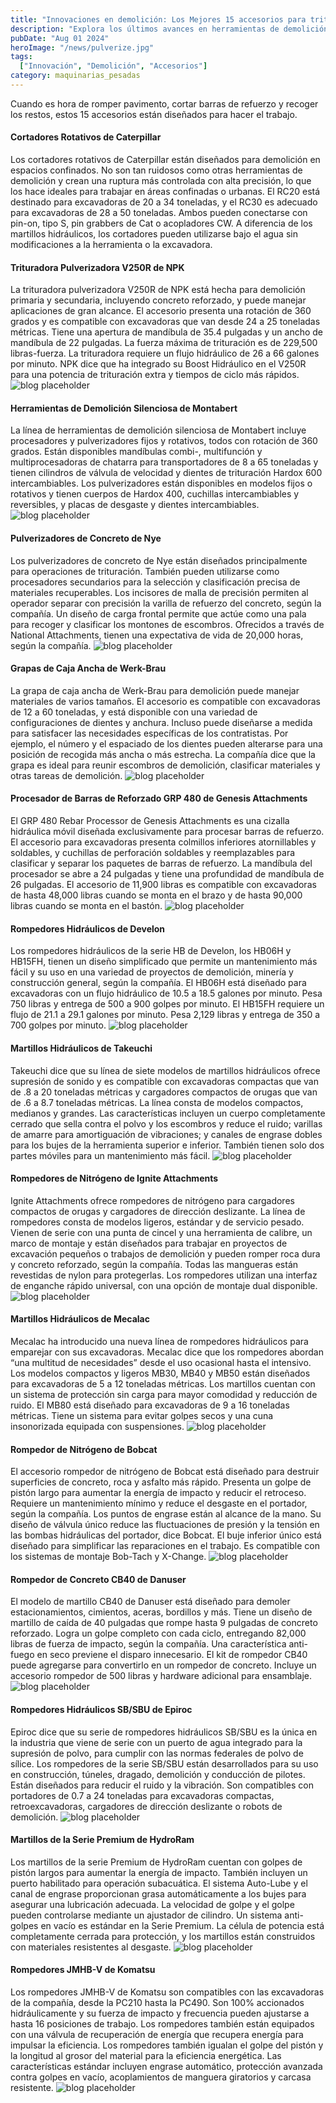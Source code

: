 ```yaml
---
title: "Innovaciones en demolición: Los Mejores 15 accesorios para trituración y pulverización"
description: "Explora los últimos avances en herramientas de demolición con estos 15 accesorios diseñados para romper pavimento, cortar barras de refuerzo y recoger los restos."
pubDate: "Aug 01 2024"
heroImage: "/news/pulverize.jpg"
tags:
  ["Innovación", "Demolición", "Accesorios"]
category: maquinarias_pesadas
---
```

Cuando es hora de romper pavimento, cortar barras de refuerzo y recoger los restos, estos 15 accesorios están diseñados para hacer el trabajo.

#### Cortadores Rotativos de Caterpillar

Los cortadores rotativos de Caterpillar están diseñados para demolición en espacios confinados. No son tan ruidosos como otras herramientas de demolición y crean una ruptura más controlada con alta precisión, lo que los hace ideales para trabajar en áreas confinadas o urbanas. El RC20 está destinado para excavadoras de 20 a 34 toneladas, y el RC30 es adecuado para excavadoras de 28 a 50 toneladas. Ambos pueden conectarse con pin-on, tipo S, pin grabbers de Cat o acopladores CW. A diferencia de los martillos hidráulicos, los cortadores pueden utilizarse bajo el agua sin modificaciones a la herramienta o la excavadora.

#### Trituradora Pulverizadora V250R de NPK

La trituradora pulverizadora V250R de NPK está hecha para demolición primaria y secundaria, incluyendo concreto reforzado, y puede manejar aplicaciones de gran alcance. El accesorio presenta una rotación de 360 grados y es compatible con excavadoras que van desde 24 a 25 toneladas métricas. Tiene una apertura de mandíbula de 35.4 pulgadas y un ancho de mandíbula de 22 pulgadas. La fuerza máxima de trituración es de 229,500 libras-fuerza. La trituradora requiere un flujo hidráulico de 26 a 66 galones por minuto. NPK dice que ha integrado su Boost Hidráulico en el V250R para una potencia de trituración extra y tiempos de ciclo más rápidos.
![blog placeholder](/news/NPK_V250R_crusher_pulverizer_11zon.jpg)

#### Herramientas de Demolición Silenciosa de Montabert

La línea de herramientas de demolición silenciosa de Montabert incluye procesadores y pulverizadores fijos y rotativos, todos con rotación de 360 grados. Están disponibles mandíbulas combi-, multifunción y multiprocesadoras de chatarra para transportadores de 8 a 65 toneladas y tienen cilindros de válvula de velocidad y dientes de trituración Hardox 600 intercambiables. Los pulverizadores están disponibles en modelos fijos o rotativos y tienen cuerpos de Hardox 400, cuchillas intercambiables y reversibles, y placas de desgaste y dientes intercambiables.
![blog placeholder](/news/Montabert_Processor.jpg)

#### Pulverizadores de Concreto de Nye

Los pulverizadores de concreto de Nye están diseñados principalmente para operaciones de trituración. También pueden utilizarse como procesadores secundarios para la selección y clasificación precisa de materiales recuperables. Los incisores de malla de precisión permiten al operador separar con precisión la varilla de refuerzo del concreto, según la compañía. Un diseño de carga frontal permite que actúe como una pala para recoger y clasificar los montones de escombros. Ofrecidos a través de National Attachments, tienen una expectativa de vida de 20,000 horas, según la compañía.
![blog placeholder](/news/nye.jpg)

#### Grapas de Caja Ancha de Werk-Brau

La grapa de caja ancha de Werk-Brau para demolición puede manejar materiales de varios tamaños. El accesorio es compatible con excavadoras de 12 a 60 toneladas, y está disponible con una variedad de configuraciones de dientes y anchura. Incluso puede diseñarse a medida para satisfacer las necesidades específicas de los contratistas. Por ejemplo, el número y el espaciado de los dientes pueden alterarse para una posición de recogida más ancha o más estrecha. La compañía dice que la grapa es ideal para reunir escombros de demolición, clasificar materiales y otras tareas de demolición.
![blog placeholder](/news/werk.jpg)

#### Procesador de Barras de Reforzado GRP 480 de Genesis Attachments

El GRP 480 Rebar Processor de Genesis Attachments es una cizalla hidráulica móvil diseñada exclusivamente para procesar barras de refuerzo. El accesorio para excavadoras presenta colmillos inferiores atornillables y soldables, y cuchillas de perforación soldables y reemplazables para clasificar y separar los paquetes de barras de refuerzo. La mandíbula del procesador se abre a 24 pulgadas y tiene una profundidad de mandíbula de 26 pulgadas. El accesorio de 11,900 libras es compatible con excavadoras de hasta 48,000 libras cuando se monta en el brazo y de hasta 90,000 libras cuando se monta en el bastón.
![blog placeholder](/news/genesis-rebar.jpg)

#### Rompedores Hidráulicos de Develon

Los rompedores hidráulicos de la serie HB de Develon, los HB06H y HB15FH, tienen un diseño simplificado que permite un mantenimiento más fácil y su uso en una variedad de proyectos de demolición, minería y construcción general, según la compañía. El HB06H está diseñado para excavadoras con un flujo hidráulico de 10.5 a 18.5 galones por minuto. Pesa 750 libras y entrega de 500 a 900 golpes por minuto. El HB15FH requiere un flujo de 21.1 a 29.1 galones por minuto. Pesa 2,129 libras y entrega de 350 a 700 golpes por minuto.
![blog placeholder](/news/develon_hb.jpg)

#### Martillos Hidráulicos de Takeuchi

Takeuchi dice que su línea de siete modelos de martillos hidráulicos ofrece supresión de sonido y es compatible con excavadoras compactas que van de .8 a 20 toneladas métricas y cargadores compactos de orugas que van de .6 a 8.7 toneladas métricas. La línea consta de modelos compactos, medianos y grandes. Las características incluyen un cuerpo completamente cerrado que sella contra el polvo y los escombros y reduce el ruido; varillas de amarre para amortiguación de vibraciones; y canales de engrase dobles para los bujes de la herramienta superior e inferior. También tienen solo dos partes móviles para un mantenimiento más fácil.
![blog placeholder](/news/takeuchi_ha.jpg)

#### Rompedores de Nitrógeno de Ignite Attachments

Ignite Attachments ofrece rompedores de nitrógeno para cargadores compactos de orugas y cargadores de dirección deslizante. La línea de rompedores consta de modelos ligeros, estándar y de servicio pesado. Vienen de serie con una punta de cincel y una herramienta de calibre, un marco de montaje y están diseñados para trabajar en proyectos de excavación pequeños o trabajos de demolición y pueden romper roca dura y concreto reforzado, según la compañía. Todas las mangueras están revestidas de nylon para protegerlas. Los rompedores utilizan una interfaz de enganche rápido universal, con una opción de montaje dual disponible.
![blog placeholder](/news/rompedoras.jpg)

#### Martillos Hidráulicos de Mecalac

Mecalac ha introducido una nueva línea de rompedores hidráulicos para emparejar con sus excavadoras. Mecalac dice que los rompedores abordan “una multitud de necesidades” desde el uso ocasional hasta el intensivo. Los modelos compactos y ligeros MB30, MB40 y MB50 están diseñados para excavadoras de 5 a 12 toneladas métricas. Los martillos cuentan con un sistema de protección sin carga para mayor comodidad y reducción de ruido. El MB80 está diseñado para excavadoras de 9 a 16 toneladas métricas. Tiene un sistema para evitar golpes secos y una cuna insonorizada equipada con suspensiones.
![blog placeholder](/news/mecalac_hi.jpg)

#### Rompedor de Nitrógeno de Bobcat

El accesorio rompedor de nitrógeno de Bobcat está diseñado para destruir superficies de concreto, roca y asfalto más rápido. Presenta un golpe de pistón largo para aumentar la energía de impacto y reducir el retroceso. Requiere un mantenimiento mínimo y reduce el desgaste en el portador, según la compañía. Los puntos de engrase están al alcance de la mano. Su diseño de válvula único reduce las fluctuaciones de presión y la tensión en las bombas hidráulicas del portador, dice Bobcat. El buje inferior único está diseñado para simplificar las reparaciones en el trabajo. Es compatible con los sistemas de montaje Bob-Tach y X-Change.
![blog placeholder](/news/nitrogeno-bobcat.jpg)

#### Rompedor de Concreto CB40 de Danuser

El modelo de martillo CB40 de Danuser está diseñado para demoler estacionamientos, cimientos, aceras, bordillos y más. Tiene un diseño de martillo de caída de 40 pulgadas que rompe hasta 9 pulgadas de concreto reforzado. Logra un golpe completo con cada ciclo, entregando 82,000 libras de fuerza de impacto, según la compañía. Una característica anti-fuego en seco previene el disparo innecesario. El kit de rompedor CB40 puede agregarse para convertirlo en un rompedor de concreto. Incluye un accesorio rompedor de 500 libras y hardware adicional para ensamblaje.
![blog placeholder](/news/danuser.jpg)

#### Rompedores Hidráulicos SB/SBU de Epiroc

Epiroc dice que su serie de rompedores hidráulicos SB/SBU es la única en la industria que viene de serie con un puerto de agua integrado para la supresión de polvo, para cumplir con las normas federales de polvo de sílice. Los rompedores de la serie SB/SBU están desarrollados para su uso en construcción, túneles, dragado, demolición y conducción de pilotes. Están diseñados para reducir el ruido y la vibración. Son compatibles con portadores de 0.7 a 24 toneladas para excavadoras compactas, retroexcavadoras, cargadores de dirección deslizante o robots de demolición.
![blog placeholder](/news/epiroc-sb.jpg)

#### Martillos de la Serie Premium de HydroRam

Los martillos de la serie Premium de HydroRam cuentan con golpes de pistón largos para aumentar la energía de impacto. También incluyen un puerto habilitado para operación subacuática. El sistema Auto-Lube y el canal de engrase proporcionan grasa automáticamente a los bujes para asegurar una lubricación adecuada. La velocidad de golpe y el golpe pueden controlarse mediante un ajustador de cilindro. Un sistema anti-golpes en vacío es estándar en la Serie Premium. La célula de potencia está completamente cerrada para protección, y los martillos están construidos con materiales resistentes al desgaste.
![blog placeholder](/news/hydroram.jpg)

#### Rompedores JMHB-V de Komatsu

Los rompedores JMHB-V de Komatsu son compatibles con las excavadoras de la compañía, desde la PC210 hasta la PC490. Son 100% accionados hidráulicamente y su fuerza de impacto y frecuencia pueden ajustarse a hasta 16 posiciones de trabajo. Los rompedores también están equipados con una válvula de recuperación de energía que recupera energía para impulsar la eficiencia. Los rompedores también igualan el golpe del pistón y la longitud al grosor del material para la eficiencia energética. Las características estándar incluyen engrase automático, protección avanzada contra golpes en vacío, acoplamientos de manguera giratorios y carcasa resistente.
![blog placeholder](/news/komatsu-jmhb.jpg)
